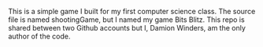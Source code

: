 This is a simple game I built for my first computer science class. The source file is named shootingGame, but I named my game Bits Blitz. This repo is shared between two Github accounts but I, Damion Winders,
am the only author of the code.
